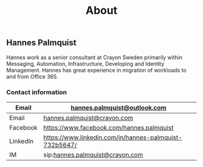 ﻿---
title: About
description: About
hide_table_of_contents: true
---

## Hannes Palmquist

Hannes work as a senior consultant at Crayon Sweden primarily within Messaging, Automation, Infrastructure, Developing and Identity Management. Hannes has great experience in migration of workloads to and from Office 365.

### Contact information

Email | hannes.palmquist@outlook.com
--- | ---
Email | hannes.palmquist@crayon.com
Facebook | <https://www.facebook.com/hannes.palmquist>
LinkedIn | <https://www.linkedin.com/in/hannes-palmquist-732b5647/>
IM | sip:hannes.palmquist@crayon.com
